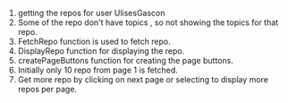 1. getting the repos for user UlisesGascon
2. Some of the repo don't have topics , so not showing the topics for that repo.
3. FetchRepo function is used to fetch repo.
4. DisplayRepo function for displaying the repo.
5. createPageButtons function for creating the page buttons.
6. Initially only 10 repo from page 1 is fetched.
7. Get more repo by clicking on next page or selecting to display more repos per page.
